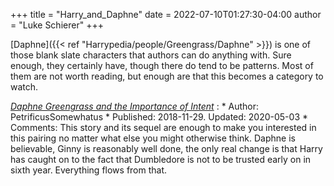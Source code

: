 +++
title = "Harry_and_Daphne"
date = 2022-07-10T01:27:30-04:00
author = "Luke Schierer"
+++

[Daphne]({{< ref "Harrypedia/people/Greengrass/Daphne" >}}) is one of those
blank slate characters that authors can do anything with.  Sure enough, they
certainly have, though there do tend to be patterns.  Most of them are not worth
reading, but enough are that this becomes a category to watch.

_[Daphne Greengrass and the Importance of Intent](https://archiveofourown.org/works/23986264)_
:   * Author: PetrificusSomewhatus
    * Published: 2018-11-29. Updated: 2020-05-03
    * Comments: This story and its sequel are enough to make you interested in
      this pairing no matter what else you might otherwise think.  Daphne is
      believable, Ginny is reasonably well done, the only real change is that
      Harry has caught on to the fact that Dumbledore is not to be trusted early
      on in sixth year.  Everything flows from that. 

